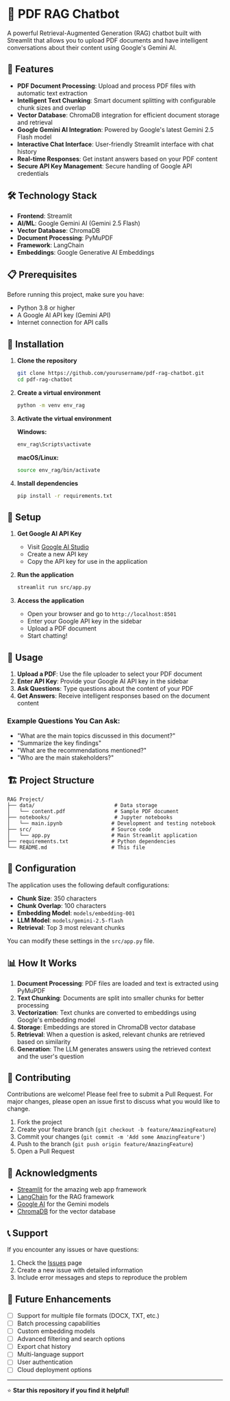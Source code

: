 # 📄 PDF RAG Chatbot

A powerful Retrieval-Augmented Generation (RAG) chatbot built with Streamlit that allows you to upload PDF documents and have intelligent conversations about their content using Google's Gemini AI.

## 🚀 Features

- **PDF Document Processing**: Upload and process PDF files with automatic text extraction
- **Intelligent Text Chunking**: Smart document splitting with configurable chunk sizes and overlap
- **Vector Database**: ChromaDB integration for efficient document storage and retrieval
- **Google Gemini AI Integration**: Powered by Google's latest Gemini 2.5 Flash model
- **Interactive Chat Interface**: User-friendly Streamlit interface with chat history
- **Real-time Responses**: Get instant answers based on your PDF content
- **Secure API Key Management**: Secure handling of Google API credentials

## 🛠️ Technology Stack

- **Frontend**: Streamlit
- **AI/ML**: Google Gemini AI (Gemini 2.5 Flash)
- **Vector Database**: ChromaDB
- **Document Processing**: PyMuPDF
- **Framework**: LangChain
- **Embeddings**: Google Generative AI Embeddings

## 📋 Prerequisites

Before running this project, make sure you have:

- Python 3.8 or higher
- A Google AI API key (Gemini API)
- Internet connection for API calls

## 🚀 Installation

1. **Clone the repository**
   ```bash
   git clone https://github.com/yourusername/pdf-rag-chatbot.git
   cd pdf-rag-chatbot
   ```

2. **Create a virtual environment**
   ```bash
   python -m venv env_rag
   ```

3. **Activate the virtual environment**
   
   **Windows:**
   ```bash
   env_rag\Scripts\activate
   ```
   
   **macOS/Linux:**
   ```bash
   source env_rag/bin/activate
   ```

4. **Install dependencies**
   ```bash
   pip install -r requirements.txt
   ```

## 🔑 Setup

1. **Get Google AI API Key**
   - Visit [Google AI Studio](https://makersuite.google.com/app/apikey)
   - Create a new API key
   - Copy the API key for use in the application

2. **Run the application**
   ```bash
   streamlit run src/app.py
   ```

3. **Access the application**
   - Open your browser and go to `http://localhost:8501`
   - Enter your Google API key in the sidebar
   - Upload a PDF document
   - Start chatting!

## 📖 Usage

1. **Upload a PDF**: Use the file uploader to select your PDF document
2. **Enter API Key**: Provide your Google AI API key in the sidebar
3. **Ask Questions**: Type questions about the content of your PDF
4. **Get Answers**: Receive intelligent responses based on the document content

### Example Questions You Can Ask:
- "What are the main topics discussed in this document?"
- "Summarize the key findings"
- "What are the recommendations mentioned?"
- "Who are the main stakeholders?"

## 🏗️ Project Structure

```
RAG Project/
├── data/                          # Data storage
│   └── content.pdf                # Sample PDF document
├── notebooks/                     # Jupyter notebooks
│   └── main.ipynb                # Development and testing notebook
├── src/                          # Source code
│   └── app.py                    # Main Streamlit application
├── requirements.txt              # Python dependencies
└── README.md                     # This file
```

## 🔧 Configuration

The application uses the following default configurations:

- **Chunk Size**: 350 characters
- **Chunk Overlap**: 100 characters
- **Embedding Model**: `models/embedding-001`
- **LLM Model**: `models/gemini-2.5-flash`
- **Retrieval**: Top 3 most relevant chunks

You can modify these settings in the `src/app.py` file.

## 📊 How It Works

1. **Document Processing**: PDF files are loaded and text is extracted using PyMuPDF
2. **Text Chunking**: Documents are split into smaller chunks for better processing
3. **Vectorization**: Text chunks are converted to embeddings using Google's embedding model
4. **Storage**: Embeddings are stored in ChromaDB vector database
5. **Retrieval**: When a question is asked, relevant chunks are retrieved based on similarity
6. **Generation**: The LLM generates answers using the retrieved context and the user's question

## 🤝 Contributing

Contributions are welcome! Please feel free to submit a Pull Request. For major changes, please open an issue first to discuss what you would like to change.

1. Fork the project
2. Create your feature branch (`git checkout -b feature/AmazingFeature`)
3. Commit your changes (`git commit -m 'Add some AmazingFeature'`)
4. Push to the branch (`git push origin feature/AmazingFeature`)
5. Open a Pull Request

## 🙏 Acknowledgments

- [Streamlit](https://streamlit.io/) for the amazing web app framework
- [LangChain](https://langchain.com/) for the RAG framework
- [Google AI](https://ai.google/) for the Gemini models
- [ChromaDB](https://www.trychroma.com/) for the vector database

## 📞 Support

If you encounter any issues or have questions:

1. Check the [Issues](https://github.com/yourusername/pdf-rag-chatbot/issues) page
2. Create a new issue with detailed information
3. Include error messages and steps to reproduce the problem

## 🔮 Future Enhancements

- [ ] Support for multiple file formats (DOCX, TXT, etc.)
- [ ] Batch processing capabilities
- [ ] Custom embedding models
- [ ] Advanced filtering and search options
- [ ] Export chat history
- [ ] Multi-language support
- [ ] User authentication
- [ ] Cloud deployment options

---

⭐ **Star this repository if you find it helpful!** 
